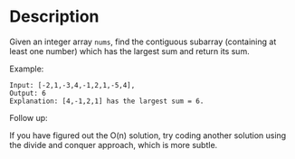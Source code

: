 # Description

Given an integer array `nums`, find the contiguous subarray (containing at least one number) which has the largest sum and return its sum.

Example:
~~~
Input: [-2,1,-3,4,-1,2,1,-5,4],
Output: 6
Explanation: [4,-1,2,1] has the largest sum = 6.
~~~

Follow up:

If you have figured out the O(n) solution, try coding another solution using the divide and conquer approach, which is more subtle.